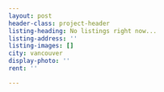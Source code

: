 ```yaml
---
layout: post
header-class: project-header
listing-heading: No listings right now...
listing-address: ''
listing-images: []
city: vancouver
display-photo: ''
rent: ''

---
```

